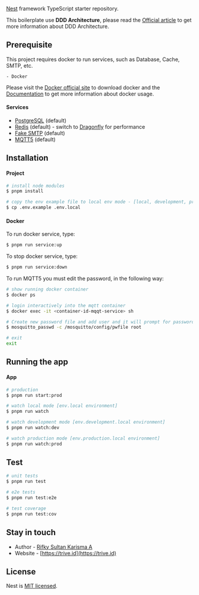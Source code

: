 [Nest](https://github.com/nestjs/nest) framework TypeScript starter repository.

This boilerplate use **DDD Architecture**, please read the [Official article](https://blog.cleancoder.com/uncle-bob/2012/08/13/the-clean-architecture.html) to get more information about DDD Architecture.

## Prerequisite

This project requires docker to run services, such as Database, Cache, SMTP, etc.

```
- Docker
```

Please visit the [Docker official site](https://www.docker.com/products/docker-desktop/) to download docker and the [Documentation](https://docs.docker.com/) to get more information about docker usage.

#### Services

- [PostgreSQL](https://hub.docker.com/_/postgres) (default)
- [Redis](https://hub.docker.com/_/redis) (default) - switch to [Dragonfly](https://www.dragonflydb.io/) for performance
- [Fake SMTP](https://hub.docker.com/r/rnwood/smtp4dev) (default)
- [MQTT5](https://hub.docker.com/_/eclipse-mosquitto) (default)

## Installation

#### Project

```bash
# install node modules
$ pnpm install

# copy the env example file to local env mode - [local, development, productionn]
$ cp .env.example .env.local
```

#### Docker

To run docker service, type:

```bash
$ pnpm run service:up
```

To stop docker service, type:

```bash
$ pnpm run service:down
```

To run MQTT5 you must edit the password, in the following way:

```bash
# show running docker container
$ docker ps

# login interactively into the mqtt container
$ docker exec -it <container-id-mqqt-service> sh

# Create new password file and add user and it will prompt for password
$ mosquitto_passwd -c /mosquitto/config/pwfile root

# exit
exit
```

## Running the app

#### App

```bash
# production
$ pnpm run start:prod

# watch local mode [env.local environment]
$ pnpm run watch

# watch development mode [env.development.local environment]
$ pnpm run watch:dev

# watch production mode [env.production.local environment]
$ pnpm run watch:prod
```

## Test

```bash
# unit tests
$ pnpm run test

# e2e tests
$ pnpm run test:e2e

# test coverage
$ pnpm run test:cov
```

## Stay in touch

- Author - [Rifky Sultan Karisma A](https://www.linkedin.com/in/rifkysultan/)
- Website - [https://trive.id](https://trive.id)

## License

Nest is [MIT licensed](LICENSE).
